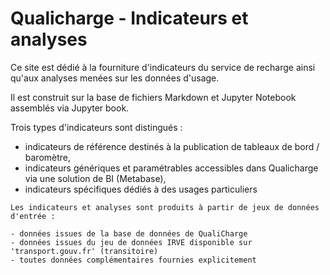 # Qualicharge - Indicateurs et analyses

Ce site est dédié à la fourniture d'indicateurs du service de recharge ainsi qu'aux analyses menées sur les données d'usage.

Il est construit sur la base de fichiers Markdown et Jupyter Notebook assemblés via Jupyter book.

Trois types d'indicateurs sont distingués :

- indicateurs de référence destinés à la publication de tableaux de bord / baromètre,
- indicateurs génériques et paramétrables accessibles dans Qualicharge via une solution de BI (Metabase),
- indicateurs spécifiques dédiés à des usages particuliers

```{note}
Les indicateurs et analyses sont produits à partir de jeux de données d'entrée :

- données issues de la base de données de QualiCharge
- données issues du jeu de données IRVE disponible sur 'transport.gouv.fr' (transitoire)
- toutes données complémentaires fournies explicitement
```

```{tableofcontents}
```
